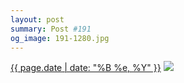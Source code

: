 ```yaml
---
layout: post
summary: Post #191
og_image: 191-1280.jpg
---
```


<p>
  <time><a href="/191">{{ page.date | date: "%B %e, %Y" }}</a></time>
  <a href="/191"><img src="{{ site.assets_url }}/191-640.jpg" srcset="{{ site.assets_url }}/191-1280.jpg 1280w, {{ site.assets_url }}/191-960.jpg 960w, {{ site.assets_url }}/191-640.jpg 640w, {{ site.assets_url }}/191-320.jpg 320w" sizes="(min-width: 700px) 50vw, calc(100vw - 2rem)" /></a>
</p>
